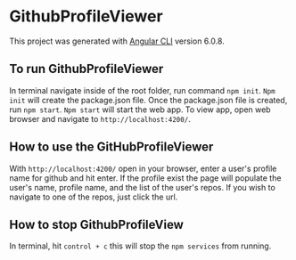 # GithubProfileViewer

This project was generated with [Angular CLI](https://github.com/angular/angular-cli) version 6.0.8.

## To run GithubProfileViewer

In terminal navigate inside of the root folder, run command `npm init`. `Npm init` will create the package.json file.
Once the package.json file is created, run `npm start`. `Npm start` will start the web app. To view app, open web 
browser and navigate to `http://localhost:4200/`. 

## How to use the GitHubProfileViewer

With `http://localhost:4200/` open in your browser, enter a user's profile name for github and hit enter. If the profile
exist the page will populate the user's name, profile name, and the list of the user's repos. If you wish to navigate to
one of the repos, just click the url.

## How to stop GithubProfileView

In terminal, hit `control + c` this will stop the `npm services` from running.